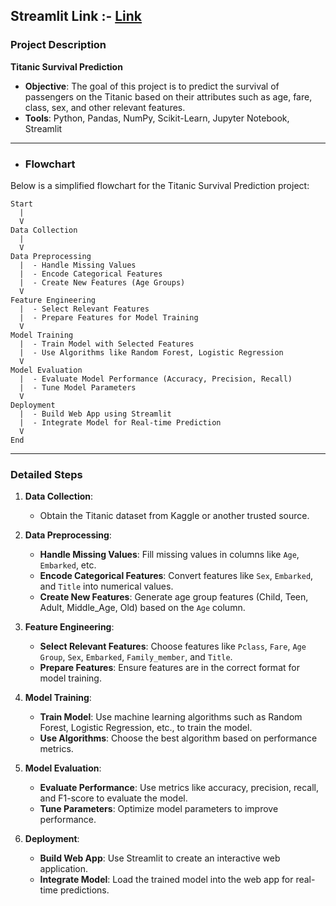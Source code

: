 ## Streamlit Link :- [Link](https://predictionsurvivaltitanic123.streamlit.app/)

### Project Description
**Titanic Survival Prediction**
- **Objective**: The goal of this project is to predict the survival of passengers on the Titanic based on their attributes such as age, fare, class, sex, and other relevant features.
- **Tools**: Python, Pandas, NumPy, Scikit-Learn, Jupyter Notebook, Streamlit
- ---
- ### Flowchart
Below is a simplified flowchart for the Titanic Survival Prediction project:

```plaintext
Start
  |
  V
Data Collection
  |
  V
Data Preprocessing
  |  - Handle Missing Values
  |  - Encode Categorical Features
  |  - Create New Features (Age Groups)
  V
Feature Engineering
  |  - Select Relevant Features
  |  - Prepare Features for Model Training
  V
Model Training
  |  - Train Model with Selected Features
  |  - Use Algorithms like Random Forest, Logistic Regression
  V
Model Evaluation
  |  - Evaluate Model Performance (Accuracy, Precision, Recall)
  |  - Tune Model Parameters
  V
Deployment
  |  - Build Web App using Streamlit
  |  - Integrate Model for Real-time Prediction
  V
End
```
---
### Detailed Steps
1. **Data Collection**:
   - Obtain the Titanic dataset from Kaggle or another trusted source.

2. **Data Preprocessing**:
   - **Handle Missing Values**: Fill missing values in columns like `Age`, `Embarked`, etc.
   - **Encode Categorical Features**: Convert features like `Sex`, `Embarked`, and `Title` into numerical values.
   - **Create New Features**: Generate age group features (Child, Teen, Adult, Middle_Age, Old) based on the `Age` column.

3. **Feature Engineering**:
   - **Select Relevant Features**: Choose features like `Pclass`, `Fare`, `Age Group`, `Sex`, `Embarked`, `Family_member`, and `Title`.
   - **Prepare Features**: Ensure features are in the correct format for model training.

4. **Model Training**:
   - **Train Model**: Use machine learning algorithms such as Random Forest, Logistic Regression, etc., to train the model.
   - **Use Algorithms**: Choose the best algorithm based on performance metrics.

5. **Model Evaluation**:
   - **Evaluate Performance**: Use metrics like accuracy, precision, recall, and F1-score to evaluate the model.
   - **Tune Parameters**: Optimize model parameters to improve performance.

6. **Deployment**:
   - **Build Web App**: Use Streamlit to create an interactive web application.
   - **Integrate Model**: Load the trained model into the web app for real-time predictions.
